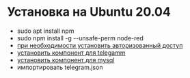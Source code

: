 # Установка на Ubuntu 20.04


- sudo apt install npm
- sudo npm install -g --unsafe-perm node-red 
- [при необходимости установить авторизованный доступ](https://nodered.org/docs/user-guide/runtime/securing-node-red)
- [установить компонент для telegamm](https://flows.nodered.org/node/node-red-contrib-telegrambot)
- [установить компонент для mysql](https://github.com/stackhero-io/node-red-contrib-stackhero-mysql)
- импортировать telegram.json

